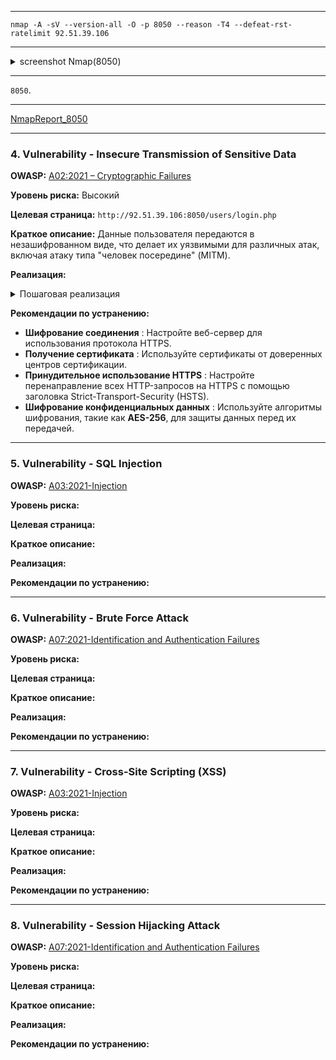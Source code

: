 ___

```
nmap -A -sV --version-all -O -p 8050 --reason -T4 --defeat-rst-ratelimit 92.51.39.106
```

___

<details>
<summary>screenshot Nmap(8050)</summary>
  
![](screenshots/SCANNING/nmap/nmap_8050.png)

</details>

___

`8050`.

___

[NmapReport_8050](reports/nmap/nmap_report.txt)

___



### 4. Vulnerability - Insecure Transmission of Sensitive Data

**OWASP:** [A02:2021 – Cryptographic Failures](https://owasp.org/Top10/A02_2021-Cryptographic_Failures/)

**Уровень риска:** Высокий

**Целевая страница:** `http://92.51.39.106:8050/users/login.php`

**Краткое описание:**
Данные пользователя передаются в незашифрованном виде, что делает их уязвимыми для различных атак, включая атаку типа "человек посередине" (MITM).

**Реализация:**

<details>
<summary>Пошаговая реализация</summary>


- **Step 1. Авторизация**
    
Переходим на страницу авторизации пользователя и отправляем запрос:
`http://92.51.39.106:8050/users/login.php`
    
![](screenshots/TESTING/Sensitive_Data/login.png)


- **Step 2. Перехват трафика**

С помощью программы Burp Suite осуществляем перехват аутентификационных данных пользователя:

![](screenshots/TESTING/Sensitive_Data/burp.png)
   


- **Вывод**
    
В `Burp Suite` видим перехваченные аутентификационные данные пользователя `admin/admin`, передаваемые в незашифрованном виде, **уязвимость подтверждена**.


</details>

**Рекомендации по устранению:**

- **Шифрование соединения** : Настройте веб-сервер для использования протокола HTTPS.
- **Получение сертификата** : Используйте сертификаты от доверенных центров сертификации.
- **Принудительное использование HTTPS** : Настройте перенаправление всех HTTP-запросов на HTTPS с помощью заголовка Strict-Transport-Security (HSTS).
- **Шифрование конфиденциальных данных** : Используйте алгоритмы шифрования, такие как **AES-256**, для защиты данных перед их передачей.

___

### 5. Vulnerability - SQL Injection

**OWASP:** [A03:2021-Injection](https://owasp.org/Top10/A03_2021-Injection/)

**Уровень риска:**

**Целевая страница:**

**Краткое описание:**

**Реализация:**

**Рекомендации по устранению:**

___

### 6. Vulnerability - Brute Force Attack 

**OWASP:** [A07:2021-Identification and Authentication Failures](https://owasp.org/Top10/A07_2021-Identification_and_Authentication_Failures/)

**Уровень риска:**

**Целевая страница:**

**Краткое описание:**

**Реализация:**

**Рекомендации по устранению:**

___

### 7. Vulnerability - Cross-Site Scripting (XSS)

**OWASP:** [A03:2021-Injection](https://owasp.org/Top10/A03_2021-Injection/)

**Уровень риска:**

**Целевая страница:**

**Краткое описание:**

**Реализация:**

**Рекомендации по устранению:**

___

### 8. Vulnerability - Session Hijacking Attack 

**OWASP:** [A07:2021-Identification and Authentication Failures](https://owasp.org/Top10/A07_2021-Identification_and_Authentication_Failures/)

**Уровень риска:**

**Целевая страница:**

**Краткое описание:**

**Реализация:**

**Рекомендации по устранению:**

